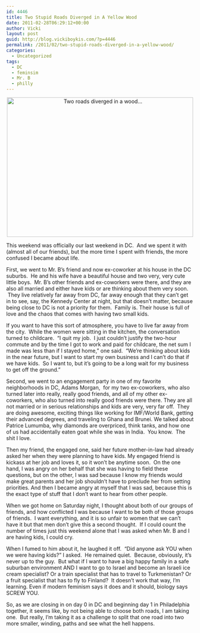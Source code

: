 ```yaml
---
id: 4446
title: Two Stupid Roads Diverged in A Yellow Wood
date: 2011-02-28T06:29:12+00:00
author: Vicki
layout: post
guid: http://blog.vickiboykis.com/?p=4446
permalink: /2011/02/two-stupid-roads-diverged-in-a-yellow-wood/
categories:
  - Uncategorized
tags:
  - DC
  - feminsim
  - Mr. B
  - philly
---
```

<p style="text-align: center;">
  <a title="Two roads diverged in a wood... by aten, on Flickr" href="http://www.flickr.com/photos/92919222@N00/158214840/"><img class="aligncenter" src="http://farm1.static.flickr.com/58/158214840_563cb081eb.jpg" alt="Two roads diverged in a wood..." width="500" height="375" /></a>
</p>

This weekend was officially our last weekend in DC.  And we spent it with (almost all of our friends), but the more time I spent with friends, the more confused I became about life.

First, we went to Mr. B&#8217;s friend and now ex-coworker at his house in the DC suburbs.  He and his wife have a beautiful house and two very, very cute little boys.  Mr. B&#8217;s other friends and ex-coworkers were there, and they are also all married and either have kids or are thinking about them very soon.  They live relatively far away from DC, far away enough that they can&#8217;t get in to see, say, the Kennedy Center at night, but that doesn&#8217;t matter, because being close to DC is not a priority for them.  Family is. Their house is full of love and the chaos that comes with having two small kids.

If you want to have this sort of atmosphere, you have to live far away from the city.  While the women were sitting in the kitchen, the conversation turned to childcare.  &#8220;I quit my job.  I just couldn&#8217;t justify the two-hour commute and by the time I got to work and paid for childcare, the net sum I made was less than if I stayed home,&#8221; one said.  &#8220;We&#8217;re thinking about kids in the near future, but I want to start my own business and I can&#8217;t do that if we have kids.  So I want to, but it&#8217;s going to be a long wait for my business to get off the ground.&#8221;

Second, we went to an engagement party in one of my favorite neighborhoods in DC, Adams Morgan,  for my two ex-coworkers, who also turned later into really, really good friends, and all of my other ex-coworkers, who also turned into really good friends were there. They are all not married or in serious relationships and kids are very, very far off.  They are doing awesome, exciting things like working for IMF/World Bank, getting their advanced degrees, and traveling to Ghana and Brunei. We talked about Patrice Lumumba, why diamonds are overpriced, think tanks, and how one of us had accidentally eaten goat while she was in India.  You know.  The shit I love.

Then my friend, the engaged one, said her future mother-in-law had already asked her when they were planning to have kids. My engaged friend is kickass at her job and loves it, so it won&#8217;t be anytime soon.  On the one hand, I was angry on her behalf that she was having to field these questions, but on the other, I was sad because I know my friends would make great parents and her job shouldn&#8217;t have to preclude her from setting priorities. And then I became angry at myself that I was sad, because this is the exact type of stuff that I don&#8217;t want to hear from other people.

When we got home on Saturday night, I thought about both of our groups of friends, and how conflicted I was because I want to be both of those groups of friends.  I want everything, and it is so unfair to women that we can&#8217;t have it but that men don&#8217;t give this a second thought.  If I could count the number of times just this weekend alone that I was asked when Mr. B and I are having kids, I could cry.

When I fumed to him about it, he laughed it off.  &#8220;Did anyone ask YOU when we were having kids?&#8221; I asked.  He remained quiet.  Because, obviously, it&#8217;s never up to the guy.  But what if I want to have a big happy family in a safe suburban environment AND I want to go to Israel and become an Israeli ice cream specialist? Or a train specialist that has to travel to Turkmenistan? Or a fruit specialist that has to fly to Finland?  It doesn&#8217;t work that way, I&#8217;m learning. Even if modern feminism says it does and it should, biology says SCREW YOU.

So, as we are closing in on day 0 in DC and beginning day 1 in Philadelphia together, it seems like, by not being able to choose both roads, I am taking one.  But really, I&#8217;m taking it as a challenge to split that one road into two more smaller, winding, paths and see what the hell happens.